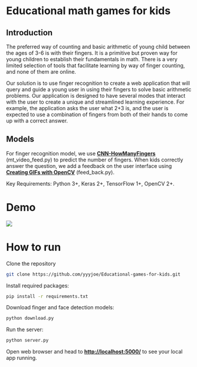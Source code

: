 # Educational math games for kids

## Introduction
The preferred way of counting and basic arithmetic of young child between the ages of 3-6 is with their fingers. It is a primitive but proven way for young children to establish their fundamentals in math. There is a very limited selection of tools that facilitate learning by way of finger counting, and none of them are online.

Our solution is to use finger recognition to create a web application that will query and guide a young user in using their fingers to solve basic arithmetic problems. Our application is designed to have several modes that interact with the user to create a unique and streamlined learning experience. For example, the application asks the user what 2+3 is, and the user is expected to use a combination of fingers from both of their hands to come up with a correct answer.

## Models
For finger recognition model, we use [**CNN-HowManyFingers**](https://github.com/jaredvasquez/CNN-HowManyFingers) (mt_video_feed.py) to predict the number of fingers. When kids correctly answer the question, we add a feedback on the user interface using [**Creating GIFs with OpenCV**](https://github.com/vaibhavshukla182/Creating-GIFs-with-OpenCV) (feed_back.py).

Key Requirements: Python 3+, Keras 2+, TensorFlow 1+, OpenCV 2+.


# Demo
![](https://media.giphy.com/media/ViHHvnYtpgskb7YSXH/giphy.gif)


# How to run
Clone the repository
```bash
git clone https://github.com/yyyjoe/Educational-games-for-kids.git
```

Install required packages:
```bash
pip install -r requirements.txt
```

Download finger and face detection models:
```python
python download.py
```

Run the server:
```python
python server.py
```

Open web browser and head to [**http://localhost:5000/**](http://localhost:5000/) to see your local app running.





